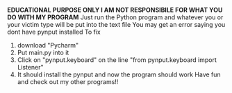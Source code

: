 **EDUCATIONAL PURPOSE ONLY I AM NOT RESPONSIBILE FOR WHAT YOU DO WITH MY PROGRAM**
Just run the Python program and whatever you or your victim type will be put into the text file
You may get an error saying you dont have pynput installed
To fix
1. download "Pycharm" 
2. Put main.py into it
3. Click on "pynput.keyboard" on the line "from pynput.keyboard import Listener"
4. It should install the pynput and now the program should work
Have fun and check out my other programs!!
